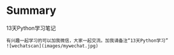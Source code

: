 # Summary
13天Python学习笔记

~~~
有兴趣一起学习的可以加我微信，大家一起交流。加我请备注“13天Python学习”
![wechatscan](images/mywechat.jpg)